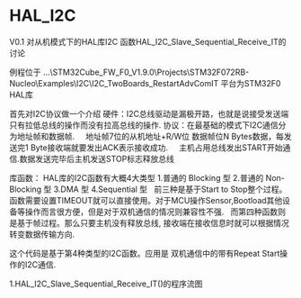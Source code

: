 # HAL_I2C
V0.1 对从机模式下的HAL库I2C 函数HAL_I2C_Slave_Sequential_Receive_IT的讨论

例程位于 ...\STM32Cube_FW_F0_V1.9.0\Projects\STM32F072RB-Nucleo\Examples\I2C\I2C_TwoBoards_RestartAdvComIT
平台为STM32F0 HAL库

首先对I2C协议做一个介绍
硬件：I2C总线驱动是漏极开路，也就是说接受发送端只有拉低总线的操作而没有拉高总线的操作.
协议：在最基础的模式下I2C通信分为地址帧和数据帧.
      地址帧7位的从机地址+R/W位 数据帧位N Bytes数据，每发送完1 Byte接收端就要发出ACK表示接收成功.
      主机占用总线发出START开始通信.数据发送完毕后主机发送STOP标志释放总线

库函数：
  HAL库的I2C函数有大概4大类型
    1.普通的 Blocking 型
    2.普通的 Non-Blocking 型
    3.DMA 型
    4.Sequential 型
    前三种是基于Start to Stop整个过程。函数需要设置TIMEOUT就可以直接使用。对于MCU操作Sensor,Bootload其他设备等操作而言很方便，但是对于双机通信的情况则兼容性不强.
    而第四种函数则是基于帧过程。那么只要主机没有释放总线, 接收端在接收信息时就可以根据情况转变数据传输方向.
  
  
这个代码是基于第4种类型的I2C函数。应用是 双机通信中的带有Repeat Start操作的I2C通信.

1.HAL_I2C_Slave_Sequential_Receive_IT()的程序流图
